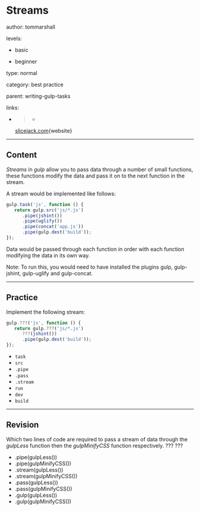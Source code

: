 # Streams
author: tommarshall

levels:

  - basic

  - beginner

type: normal

category: best practice

parent: writing-gulp-tasks

links:

  - >-
    [slicejack.com](http://slicejack.com/introduction-to-gulp-a-streaming-javascript-task-runner/){website}

---
## Content

*Streams* in *gulp* allow you to pass data through a number of small functions, these functions modify the data and pass it on to the next function in the stream.

A stream would be implemented like follows:
```javaScript
gulp.task('js', function () {
   return gulp.src('js/*.js')
      .pipe(jshint())
      .pipe(uglify())
      .pipe(concat('app.js'))
      .pipe(gulp.dest('build'));
});
```
Data would be passed through each function in order with each function modifying the data in its own way.

Note: To run this, you would need to have installed the plugins gulp, gulp-jshint, gulp-uglify and gulp-concat.

---
## Practice

Implement the following stream: 

```javascript
gulp.???('js', function () {
   return gulp.???('js/*.js')
      ???(jshint())
      .pipe(gulp.dest('build'));
});
```

* `task`
* `src`
* `.pipe`
* `.pass`
* `.stream`
* `run`
* `dev`
* `build`

---
## Revision

Which two lines of code are required to pass a stream of data through the *gulpLess* function then the *gulpMinifyCSS* function respectively. ??? ???
* .pipe(gulpLess())
* .pipe(gulpMinifyCSS())
* .stream(gulpLess())
* .stream(gulpMinifyCSS())
* .pass(gulpLess())
* .pass(gulpMinifyCSS())
* .gulp(gulpLess())
* .gulp(gulpMinifyCSS())